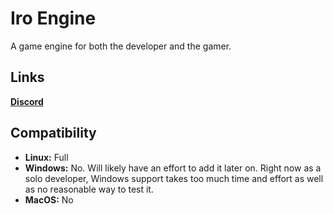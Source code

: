 # Iro Engine
A game engine for both the developer and the gamer.

## Links
[**Discord**](https://discord.gg/SMXgnJXaFg)

## Compatibility
- **Linux:** Full
- **Windows:** No. Will likely have an effort to add it later on. Right now as a solo developer, Windows support takes too much time and effort as well as no reasonable way to test it.
- **MacOS:** No
